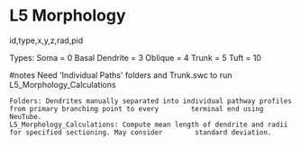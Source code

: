 # L5 Morphology
id,type,x,y,z,rad,pid

Types:
	Soma = 0
	Basal Dendrite = 3
	Oblique = 4
	Trunk = 5
	Tuft = 10

#notes
	Need 'Individual Paths' folders	and Trunk.swc to run L5_Morphology_Calculations

	Folders: Dendrites manually separated into individual pathway profiles from primary branching point to every 		terminal end using NeuTube.
	L5_Morphology_Calculations: Compute mean length of dendrite and radii for specified sectioning. May consider 		standard deviation.

